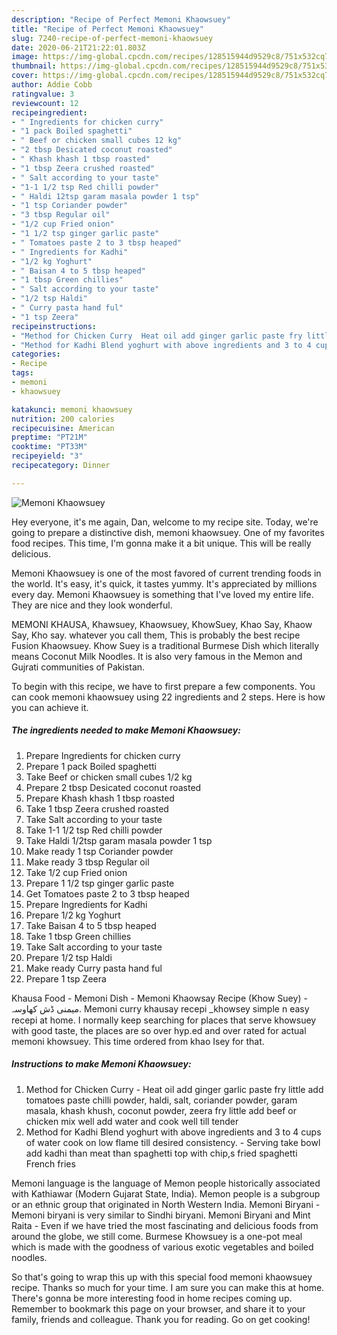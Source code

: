 ```yaml
---
description: "Recipe of Perfect Memoni Khaowsuey"
title: "Recipe of Perfect Memoni Khaowsuey"
slug: 7240-recipe-of-perfect-memoni-khaowsuey
date: 2020-06-21T21:22:01.803Z
image: https://img-global.cpcdn.com/recipes/128515944d9529c8/751x532cq70/memoni-khaowsuey-recipe-main-photo.jpg
thumbnail: https://img-global.cpcdn.com/recipes/128515944d9529c8/751x532cq70/memoni-khaowsuey-recipe-main-photo.jpg
cover: https://img-global.cpcdn.com/recipes/128515944d9529c8/751x532cq70/memoni-khaowsuey-recipe-main-photo.jpg
author: Addie Cobb
ratingvalue: 3
reviewcount: 12
recipeingredient:
- " Ingredients for chicken curry"
- "1 pack Boiled spaghetti"
- " Beef or chicken small cubes 12 kg"
- "2 tbsp Desicated coconut roasted"
- " Khash khash 1 tbsp roasted"
- "1 tbsp Zeera crushed roasted"
- " Salt according to your taste"
- "1-1 1/2 tsp Red chilli powder"
- " Haldi 12tsp garam masala powder 1 tsp"
- "1 tsp Coriander powder"
- "3 tbsp Regular oil"
- "1/2 cup Fried onion"
- "1 1/2 tsp ginger garlic paste"
- " Tomatoes paste 2 to 3 tbsp heaped"
- " Ingredients for Kadhi"
- "1/2 kg Yoghurt"
- " Baisan 4 to 5 tbsp heaped"
- "1 tbsp Green chillies"
- " Salt according to your taste"
- "1/2 tsp Haldi"
- " Curry pasta hand ful"
- "1 tsp Zeera"
recipeinstructions:
- "Method for Chicken Curry  Heat oil add ginger garlic paste fry little add tomatoes paste chilli powder, haldi, salt, coriander powder, garam masala, khash khush, coconut powder, zeera fry little add beef or chicken mix well add water and cook well till tender"
- "Method for Kadhi Blend yoghurt with above ingredients and 3 to 4 cups of water cook on low flame till desired consistency. Serving take bowl add kadhi than meat than spaghetti top with chip,s fried spaghetti French fries"
categories:
- Recipe
tags:
- memoni
- khaowsuey

katakunci: memoni khaowsuey 
nutrition: 200 calories
recipecuisine: American
preptime: "PT21M"
cooktime: "PT33M"
recipeyield: "3"
recipecategory: Dinner

---
```



![Memoni Khaowsuey](https://img-global.cpcdn.com/recipes/128515944d9529c8/751x532cq70/memoni-khaowsuey-recipe-main-photo.jpg)

Hey everyone, it's me again, Dan, welcome to my recipe site. Today, we're going to prepare a distinctive dish, memoni khaowsuey. One of my favorites food recipes. This time, I'm gonna make it a bit unique. This will be really delicious.

Memoni Khaowsuey is one of the most favored of current trending foods in the world. It's easy, it's quick, it tastes yummy. It's appreciated by millions every day. Memoni Khaowsuey is something that I've loved my entire life. They are nice and they look wonderful.

MEMONI KHAUSA, Khawsuey, Khaowsuey, KhowSuey, Khao Say, Khaow Say, Kho say. whatever you call them, This is probably the best recipe Fusion Khaowsuey. Khow Suey is a traditional Burmese Dish which literally means Coconut Milk Noodles. It is also very famous in the Memon and Gujrati communities of Pakistan.


To begin with this recipe, we have to first prepare a few components. You can cook memoni khaowsuey using 22 ingredients and 2 steps. Here is how you can achieve it.

<!--inarticleads1-->

##### The ingredients needed to make Memoni Khaowsuey:

1. Prepare  Ingredients for chicken curry
1. Prepare 1 pack Boiled spaghetti
1. Take  Beef or chicken small cubes 1/2 kg
1. Prepare 2 tbsp Desicated coconut roasted
1. Prepare  Khash khash 1 tbsp roasted
1. Take 1 tbsp Zeera crushed roasted
1. Take  Salt according to your taste
1. Take 1-1 1/2 tsp Red chilli powder
1. Take  Haldi 1/2tsp garam masala powder 1 tsp
1. Make ready 1 tsp Coriander powder
1. Make ready 3 tbsp Regular oil
1. Take 1/2 cup Fried onion
1. Prepare 1 1/2 tsp ginger garlic paste
1. Get  Tomatoes paste 2 to 3 tbsp heaped
1. Prepare  Ingredients for Kadhi
1. Prepare 1/2 kg Yoghurt
1. Take  Baisan 4 to 5 tbsp heaped
1. Take 1 tbsp Green chillies
1. Take  Salt according to your taste
1. Prepare 1/2 tsp Haldi
1. Make ready  Curry pasta hand ful
1. Prepare 1 tsp Zeera


Khausa Food - Memoni Dish - Memoni Khaowsay Recipe (Khow Suey) - میمنی ڈش کھاوسہ. Memoni curry khausay recepi _khowsey simple n easy recepi at home. I normally keep searching for places that serve khowsuey with good taste, the places are so over hyp.ed and over rated for actual memoni khowsuey. This time ordered from khao Isey for that. 

<!--inarticleads2-->

##### Instructions to make Memoni Khaowsuey:

1. Method for Chicken Curry  - Heat oil add ginger garlic paste fry little add tomatoes paste chilli powder, haldi, salt, coriander powder, garam masala, khash khush, coconut powder, zeera fry little add beef or chicken mix well add water and cook well till tender
1. Method for Kadhi Blend yoghurt with above ingredients and 3 to 4 cups of water cook on low flame till desired consistency. - Serving take bowl add kadhi than meat than spaghetti top with chip,s fried spaghetti French fries


Memoni language is the language of Memon people historically associated with Kathiawar (Modern Gujarat State, India). Memon people is a subgroup or an ethnic group that originated in North Western India. Memoni Biryani - Memoni biryani is very similar to Sindhi biryani. Memoni Biryani and Mint Raita - Even if we have tried the most fascinating and delicious foods from around the globe, we still come. Burmese Khowsuey is a one-pot meal which is made with the goodness of various exotic vegetables and boiled noodles. 

So that's going to wrap this up with this special food memoni khaowsuey recipe. Thanks so much for your time. I am sure you can make this at home. There's gonna be more interesting food in home recipes coming up. Remember to bookmark this page on your browser, and share it to your family, friends and colleague. Thank you for reading. Go on get cooking!
